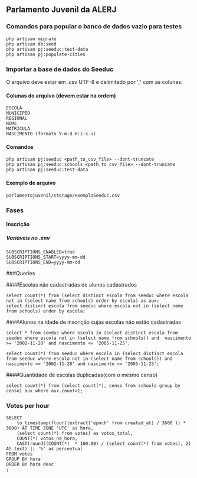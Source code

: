## Parlamento Juvenil da ALERJ

### Comandos para popular o banco de dados vazio para testes

```
php artisan migrate
php artisan db:seed
php artisan pj:seeduc:test-data
php artisan pj:populate-cities
```

### Importar a base de dados do Seeduc
O arquivo deve estar em .csv UTF-8 e delimitado por ';' com as colunas:

#### Colunas do arquivo (devem estar na ordem)
```
ESCOLA
MUNICIPIO
REGIONAL
NOME
MATRICULA
NASCIMENTO (formato Y-m-d H:i:s.u)
```

#### Comandos
```
php artisan pj:seeduc <path_to_csv_file> --dont-truncate
php artisan pj:seeduc:schools <path_to_csv_file> --dont-truncate
php artisan pj:seeduc:test-data
```

#### Exemplo de arquivo
`parlamentojuvenil/storage/exemploSeeduc.csv`

### Fases

#### Inscrição

##### Variáveis no .env
```
SUBSCRIPTIONS_ENABLED=true
SUBSCRIPTIONS_START=yyyy-mm-dd
SUBSCRIPTIONS_END=yyyy-mm-dd
```

###Queries

####Escolas não cadastradas de alunos cadastrados
```
select count(*) from (select distinct escola from seeduc where escola not in (select name from schools) order by escola) as aux;
select distinct escola from seeduc where escola not in (select name from schools) order by escola;
```

####Alunos na idade de inscrição cujas escolas não estão cadastradas
```
select * from seeduc where escola in (select distinct escola from seeduc where escola not in (select name from schools)) and  nascimento >= '2002-11-28' and nascimento <= '2005-11-25';
```
```
select count(*) from seeduc where escola in (select distinct escola from seeduc where escola not in (select name from schools)) and  nascimento >= '2002-11-28' and nascimento <= '2005-11-25';
```

####Quantidade de escolas duplicadas(com o mesmo censo)
```
select count(*) from (select count(*), censo from schools group by censo) aux where aux.count>1;
```

### Votes per hour
```
SELECT 
    to_timestamp(floor((extract('epoch' from created_at) / 3600 )) * 3600) AT TIME ZONE 'UTC' as hora,
    (select count(*) from votes) as votos_total,
    COUNT(*) votos_na_hora, 
    CAST(round((COUNT(*)  * 100.00) / (select count(*) from votes), 2) AS text) || '%' as percentual
FROM votes
GROUP BY hora
ORDER BY hora desc
;
```